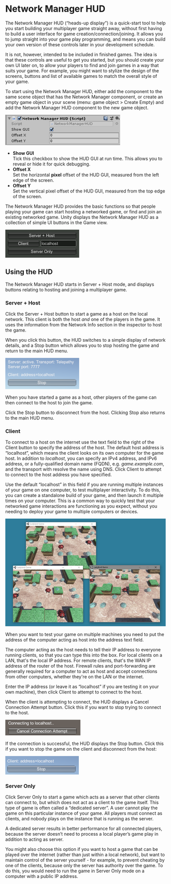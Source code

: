 # Network Manager HUD

The Network Manager HUD (“heads-up display”) is a quick-start tool to help you start building your multiplayer game straight away, without first having to build a user interface for game creation/connection/joining. It allows you to jump straight into your game play programming, and means you can build your own version of these controls later in your development schedule.

It is not, however, intended to be included in finished games. The idea is that these controls are useful to get you started, but you should create your own UI later on, to allow your players to find and join games in a way that suits your game. For example, you might want to stylize the design of the screens, buttons and list of available games to match the overall style of your game.

To start using the Network Manager HUD, either add the component to the same scene object that has the Network Manager component, or create an empty game object in your scene (menu: game object \> Create Empty) and add the Network Manager HUD component to the new game object.

![The Network Manager HUD component, as viewed in the inspector](NetworkManagerHUDComponent.png)
-   **Show GUI**  
    Tick this checkbox to show the HUD GUI at run time. This allows you to reveal or hide it for quick debugging.
-   **Offset X**  
    Set the horizontal **pixel** offset of the HUD GUI, measured from the left edge of the screen.
-   **Offset Y**  
    Set the vertical pixel offset of the HUD GUI, measured from the top edge of the screen.

The Network Manager HUD provides the basic functions so that people playing your game can start hosting a networked game, or find and join an existing networked game. Unity displays the Network Manager HUD as a collection of simple UI buttons in the Game view.

![The Network Manager HUD GUI, as viewed in the Game view](NetworkManagerHUDUI.png)

## Using the HUD

The Network Manager HUD starts in Server + Host mode, and displays buttons relating to hosting and joining a  multiplayer game.

### Server + Host

Click the Server + Host button to start a game as a host on the local network. This client is both the host *and* one of the players in the game. It uses the information from the Network Info section in the inspector to host the game.

When you click this button, the HUD switches to a simple display of network details, and a Stop button which allows you to stop hosting the game and return to the main HUD menu.

![The Network Manager HUD GUI when hosting a game.](NetworkManagerHUDHostingLAN.png)

When you have started a game as a host, other players of the game can then connect to the host to join the game.

Click the Stop button to disconnect from the host. Clicking Stop also returns to the main HUD menu.

### Client

To connect to a host on the internet use the text field to the right of the Client button to specify the address of the host. The default host address is “localhost”, which means the client looks on its own computer for the game host.  In addition to *localhost*, you can specify an IPv4 address, and IPv6 address, or a fully-qualified domain name (FQDN), e.g. *game.example.com*, and the transport with resolve the name using DNS.  Click Client to attempt to connect to the host address you have specified.

Use the default “localhost” in this field if you are running multiple instances of your game on one computer, to test multiplayer interactivity. To do this, you can create a standalone build of your game, and then launch it multiple times on your computer. This is a common way to quickly test that your networked game interactions are functioning as you expect, without you needing to deploy your game to multiple computers or devices.

![An example of three instances of a networked game running on the same desktop PC. This is useful for quick tests to ensure networked interactions are behaving as you intended. One is running as Server + Host, and two are running as Client.](NetworkGame3Instances.jpg)

When you want to test your game on multiple machines you need to put the address of the computer acting as host into the address text field.

The computer acting as the host needs to tell their IP address to everyone running clients, so that you can type this into the box.  For local clients on a LAN, that's the local IP address.  For remote clients, that's the WAN IP address of the router of the host.  Firewall rules and port-forwarding are generally required for a computer to act as host and accept connections from other computers, whether they're on the LAN or the internet.

Enter the IP address (or leave it as “localhost” if you are testing it on your own machine), then click Client to attempt to connect to the host.

When the client is attempting to connect, the HUD displays a Cancel Connection Attempt button. Click this if you want to stop trying to connect to the host.

![The HUD GUI while attempting a connection](NetworkManagerHUDConnectionAttempt.png)

If the connection is successful, the HUD displays the Stop button. Click this if you want to stop the game on the client and disconnect from the host:

![The HUD GUI after a successful connection](NetworkManagerHUDConnected.png)

### Server Only

Click Server Only to start a game which acts as a server that other clients can connect to, but which does not act as a client to the game itself. This type of game is often called a “dedicated server”. A user cannot play the game on this particular instance of your game. All players must connect as clients, and nobody plays on the instance that is running as the server.

A dedicated server results in better performance for all connected players, because the server doesn’t need to process a local player’s game play in addition to acting as server.

You might also choose this option if you want to host a game that can be played over the internet (rather than just within a local network), but want to maintain control of the server yourself - for example, to prevent cheating by one of the clients, because only the server has authority over the game. To do this, you would need to run the game in Server Only mode on a computer with a public IP address.
